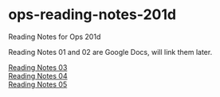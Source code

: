 # ops-reading-notes-201d
Reading Notes for Ops 201d

Reading Notes 01 and 02 are Google Docs, will link them later.

[Reading Notes 03](https://deanweiss.github.io/ops-reading-notes-201d/ReadingNotes03)
<br>
[Reading Notes 04](https://deanweiss.github.io/ops-reading-notes-201d/ReadingNotes04)
<br>
[Reading Notes 05](https://deanweiss.github.io/ops-reading-notes-201d/Readingnotes05)

